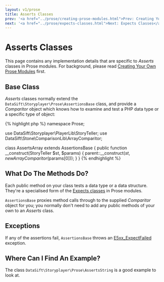 ```yaml
---
layout: v1/prose
title: Asserts Classes
prev: '<a href="../prose/creating-prose-modules.html">Prev: Creating Your Own Prose Modules</a>'
next: '<a href="../prose/expects-classes.html">Next: Expects Classes</a>'
---
```


# Asserts Classes

This page contains any implementation details that are specific to _Asserts_ classes in Prose modules.  For background, please read [Creating Your Own Prose Modules](creating-prose-modules.html) first.

## Base Class

_Asserts_ classes normally extend the `DataSift\Storyplayer\Prose\AssertionsBase` class, and provide a _Comparitor_ object which knows how to examine and test a PHP data type or a specific type of object:

{% highlight php %}
namespace Prose;

use DataSift\Storyplayer\PlayerLib\StoryTeller;
use DataSift\Stone\ComparisonLib\ArrayComparitor;

class AssertsArray extends AssertionsBase
{
	public function __construct(StoryTeller $st, $params)
	{
		parent::__construct($st, new ArrayComparitor($params[0]));
	}
}
{% endhighlight %}

## What Do The Methods Do?

Each public method on your class tests a data type or a data structure.  They're a specialised form of the [Expects classes](expects-classes.html) in Prose modules.

`AssertionsBase` proxies method calls through to the supplied _Comparitor_ object for you; you normally don't need to add any public methods of your own to an _Asserts_ class.

## Exceptions

If any of the assertions fail, `AssertionsBase` throws an [E5xx_ExpectFailed](exceptions.html#E5xx_ExpectFailed) exception.

## Where Can I Find An Example?

The class `DataSift\Storyplayer\Prose\AssertsString` is a good example to look at.